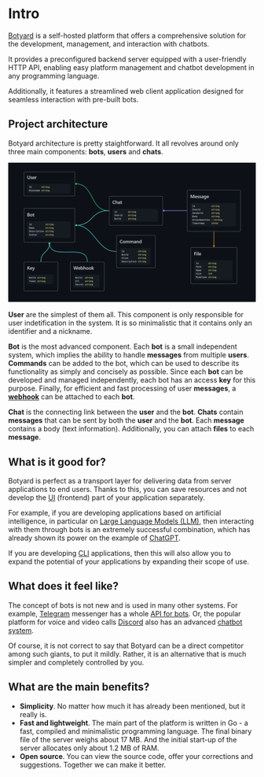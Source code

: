 # Intro

[Botyard](https://github.com/cheatsnake/botyard) is a self-hosted platform that offers a comprehensive solution for the development, management, and interaction with chatbots.

It provides a preconfigured backend server equipped with a user-friendly HTTP API, enabling easy platform management and chatbot development in any programming language.

Additionally, it features a streamlined web client application designed for seamless interaction with pre-built bots.

## Project architecture

Botyard architecture is pretty staightforward. It all revolves around only three main components: **bots**, **users** and **chats**.

<img src="./images/arch.png" alt="architecture">

**User** are the simplest of them all. This component is only responsible for user indetification in the system. It is so minimalistic that it contains only an identifier and a nickname.

**Bot** is the most advanced component. Each **bot** is a small independent system, which implies the ability to handle **messages** from multiple **users**. **Commands** can be added to the bot, which can be used to describe its functionality as simply and concisely as possible. Since each **bot** can be developed and managed independently, each bot has an access **key** for this purpose. Finally, for efficient and fast processing of user **messages**, a [**webhook**](https://en.wikipedia.org/wiki/Webhook) can be attached to each **bot**.

**Chat** is the connecting link between the **user** and the **bot**. **Chats** contain **messages** that can be sent by both the **user** and the **bot**. Each **message** contains a body (text information). Additionally, you can attach **files** to each **message**.

## What is it good for?

Botyard is perfect as a transport layer for delivering data from server applications to end users. Thanks to this, you can save resources and not develop the [UI](https://en.wikipedia.org/wiki/User_interface) (frontend) part of your application separately.

For example, if you are developing applications based on artificial intelligence, in particular on [Large Language Models (LLM)](https://en.wikipedia.org/wiki/Large_language_model), then interacting with them through bots is an extremely successful combination, which has already shown its power on the example of [ChatGPT](https://en.wikipedia.org/wiki/ChatGPT).

If you are developing [CLI](https://en.wikipedia.org/wiki/Command-line_interface) applications, then this will also allow you to expand the potential of your applications by expanding their scope of use.

## What does it feel like?

The concept of bots is not new and is used in many other systems. For example, [Telegram](<https://en.wikipedia.org/wiki/Telegram_(software)>) messenger has a whole [API for bots](<https://en.wikipedia.org/wiki/Telegram_(software)#Bots>). Or, the popular platform for voice and video calls [Discord](https://en.wikipedia.org/wiki/Discord) also has an advanced [chatbot system](https://en.wikipedia.org/wiki/Discord#Developer_tools_and_bots).

Of course, it is not correct to say that Botyard can be a direct competitor among such giants, to put it mildly. Rather, it is an alternative that is much simpler and completely controlled by you.

## What are the main benefits?

-   **Simplicity**. No matter how much it has already been mentioned, but it really is.
-   **Fast and lightweight**. The main part of the platform is written in Go - a fast, compiled and minimalistic programming language. The final binary file of the server weighs about 17 MB. And the initial start-up of the server allocates only about 1.2 MB of RAM.
-   **Open source**. You can view the source code, offer your corrections and suggestions. Together we can make it better.
